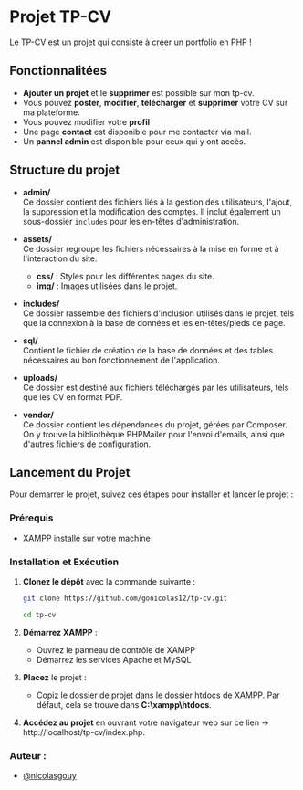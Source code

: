 # Projet TP-CV

Le TP-CV est un projet qui consiste à créer un portfolio en PHP !

## Fonctionnalitées

- **Ajouter un projet** et le **supprimer** est possible sur mon tp-cv.
- Vous pouvez **poster**, **modifier**, **télécharger** et **supprimer** votre CV sur ma plateforme.
- Vous pouvez modifier votre **profil**
- Une page **contact** est disponible pour me contacter via mail.
- Un **pannel admin** est disponible pour ceux qui y ont accès.

## Structure du projet

- **admin/**  
  Ce dossier contient des fichiers liés à la gestion des utilisateurs, l'ajout, la suppression et la modification des comptes. Il inclut également un sous-dossier `includes` pour les en-têtes d'administration.

- **assets/**  
  Ce dossier regroupe les fichiers nécessaires à la mise en forme et à l'interaction du site.

  - **css/** : Styles pour les différentes pages du site.
  - **img/** : Images utilisées dans le projet.

- **includes/**  
  Ce dossier rassemble des fichiers d'inclusion utilisés dans le projet, tels que la connexion à la base de données et les en-têtes/pieds de page.

- **sql/**  
  Contient le fichier de création de la base de données et des tables nécessaires au bon fonctionnement de l'application.

- **uploads/**  
  Ce dossier est destiné aux fichiers téléchargés par les utilisateurs, tels que les CV en format PDF.

- **vendor/**  
  Ce dossier contient les dépendances du projet, gérées par Composer. On y trouve la bibliothèque PHPMailer pour l'envoi d'emails, ainsi que d'autres fichiers de configuration.

## Lancement du Projet

Pour démarrer le projet, suivez ces étapes pour installer et lancer le projet :

### Prérequis

- XAMPP installé sur votre machine

### Installation et Exécution

1. **Clonez le dépôt** avec la commande suivante :

   ```bash
   git clone https://github.com/gonicolas12/tp-cv.git
   ```
   ```bash
   cd tp-cv
    ```

2. **Démarrez XAMPP** :

   - Ouvrez le panneau de contrôle de XAMPP
   - Démarrez les services Apache et MySQL

3. **Placez** le projet :

   - Copiz le dossier de projet dans le dossier htdocs de XAMPP. Par défaut, cela se trouve dans **C:\xampp\htdocs**.

4. **Accédez au projet** en ouvrant votre navigateur web sur ce lien -> http://localhost/tp-cv/index.php.


### Auteur :

- [@nicolasgouy](https://www.github.com/gonicolas12)


